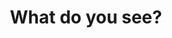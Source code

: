 ---
pid: ch743
title: What do you see?
location_transcription: City Hall
coordinates: "[-75.163095362148, 39.952230858943]"
zipcode: '19124'
gen_neighborhood: North Philadelphia
neighborhood: Juniata,Frankford,Feltonville
outside_phl: 
age: '48'
age_range: 40-49
instagram: 
image_file_name: ch_743.jpg
proposal_transcription: 
topic: Unknown
topic_summary: '0'
type: Interactive
keywords_other: mirror
credit: Christina Tolliver
image_labels: Mirror
twitter: 
facebook: 
permalink: "/monuments/ch743/"
layout: item-page
---